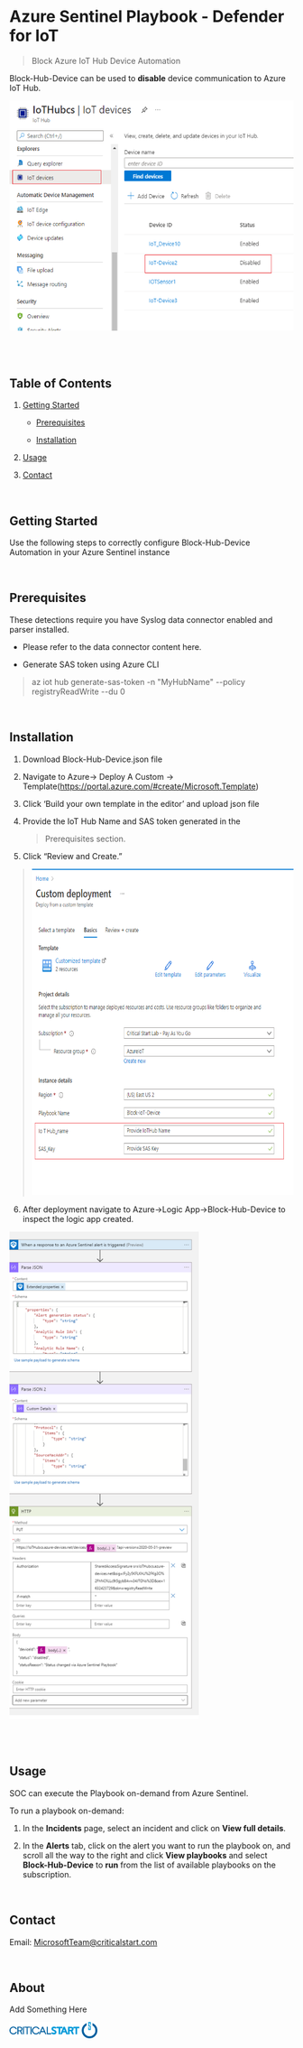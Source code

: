 # Azure Sentinel Playbook - Defender for IoT

>Block Azure IoT Hub Device Automation

Block-Hub-Device can be used to **disable** device communication to
Azure IoT Hub.

 <img src="./media/image1.PNG" style="width:5.5957in;height:4.25417in" alt="Graphical user interface, application Description automatically generated" />

<br/><br/>

## Table of Contents

1.  <u>Getting Started</u>

    -   <u>Prerequisites</u>

    -   <u>Installation</u>

2.  <u>Usage</u>

3.  <u>Contact</u>

<br/>

## Getting Started

Use the following steps to correctly configure Block-Hub-Device
Automation in your Azure Sentinel instance

<br/>

## Prerequisites

These detections require you have Syslog data connector enabled and
parser installed.

-   Please refer to the data connector content here.

-   Generate SAS token using Azure CLI

  > az iot hub generate-sas-token -n "MyHubName" --policy registryReadWrite --du 0

<br/>

## Installation

1.  Download Block-Hub-Device.json file

2.  Navigate to Azure-> Deploy A Custom -> Template(https://portal.azure.com/#create/Microsoft.Template)

3.  Click ‘Build your own template in the editor’ and upload json file

4.  Provide the IoT Hub Name and SAS token generated in the
    > Prerequisites section.

5.  Click “Review and Create.”

> <img src="./media/image2.PNG" style="width:6.5in;height:6.025in" alt="Graphical user interface, text, application, email Description automatically generated" />

6.  After deployment navigate to Azure->Logic App->Block-Hub-Device to
    inspect the logic app created.

<img src="./media/image3.png" style="width:3.50208in;height:9in" alt="Graphical user interface, application, Teams Description automatically generated" />

<br/><br/>

## Usage

SOC can execute the Playbook on-demand from Azure Sentinel.

To run a playbook on-demand:

1.  In the **Incidents** page, select an incident and click on **View
    full details**.

2.  In the **Alerts** tab, click on the alert you want to run the
    playbook on, and scroll all the way to the right and click **View
    playbooks** and select **Block-Hub-Device** to **run** from the list
    of available playbooks on the subscription.

<br/>

## Contact

Email: <MicrosoftTeam@criticalstart.com>

<br/>

## About

Add Something Here

<img src="./media/image4.png" style="width:1.625in;height:0.30208in" />
